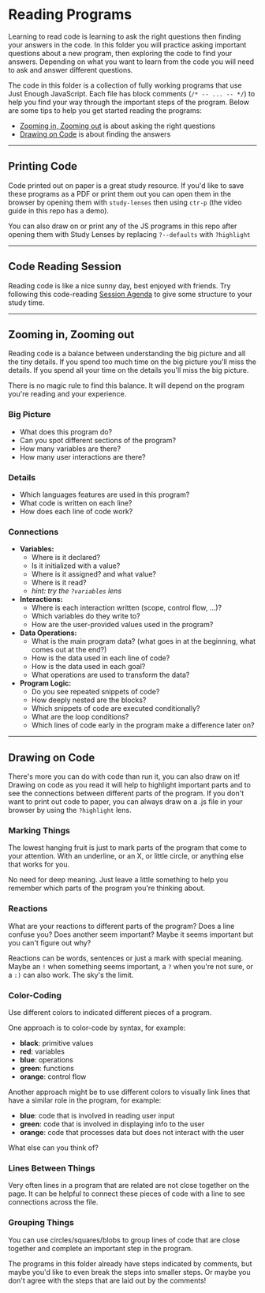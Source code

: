 # Reading Programs

Learning to read code is learning to ask the right questions then finding your answers in the code. In this folder you will practice asking important questions about a new program, then exploring the code to find your answers. Depending on what you want to learn from the code you will need to ask and answer different questions.

The code in this folder is a collection of fully working programs that use Just Enough JavaScript. Each file has block comments (`/* -- ... -- */`) to help you find your way through the important steps of the program. Below are some tips to help you get started reading the programs:

- [Zooming in, Zooming out](#zooming-in-zooming-out) is about asking the right questions
- [Drawing on Code](#drawing-on-code) is about finding the answers

---

## Printing Code

Code printed out on paper is a great study resource. If you'd like to save these programs as a PDF or print them out you can open them in the browser by opening them with `study-lenses` then using `ctr-p` (the video guide in this repo has a demo).

You can also draw on or print any of the JS programs in this repo after opening them with Study Lenses by replacing `?--defaults` with `?highlight`

---

## Code Reading Session

Reading code is like a nice sunny day, best enjoyed with friends. Try following this code-reading [Session Agenda](./session-agenda.md) to give some structure to your study time.

---

## Zooming in, Zooming out

Reading code is a balance between understanding the big picture and all the tiny details. If you spend too much time on the big picture you'll miss the details. If you spend all your time on the details you'll miss the big picture.

There is no magic rule to find this balance. It will depend on the program you're reading and your experience.

### Big Picture

- What does this program do?
- Can you spot different sections of the program?
- How many variables are there?
- How many user interactions are there?

### Details

- Which languages features are used in this program?
- What code is written on each line?
- How does each line of code work?

### Connections

- **Variables:**
  - Where is it declared?
  - Is it initialized with a value?
  - Where is it assigned? and what value?
  - Where is it read?
  - _hint: try the `?variables` lens_
- **Interactions:**
  - Where is each interaction written (scope, control flow, ...)?
  - Which variables do they write to?
  - How are the user-provided values used in the program?
- **Data Operations:**
  - What is the main program data? (what goes in at the beginning, what comes out at the end?)
  - How is the data used in each line of code?
  - How is the data used in each goal?
  - What operations are used to transform the data?
- **Program Logic:**
  - Do you see repeated snippets of code?
  - How deeply nested are the blocks?
  - Which snippets of code are executed conditionally?
  - What are the loop conditions?
  - Which lines of code early in the program make a difference later on?

---

## Drawing on Code

There's more you can do with code than run it, you can also draw on it! Drawing on code as you read it will help to highlight important parts and to see the connections between different parts of the program. If you don't want to print out code to paper, you can always draw on a .js file in your browser by using the `?highlight` lens.

### Marking Things

The lowest hanging fruit is just to mark parts of the program that come to your attention. With an underline, or an X, or little circle, or anything else that works for you.

No need for deep meaning. Just leave a little something to help you remember which parts of the program you're thinking about.

### Reactions

What are your reactions to different parts of the program? Does a line confuse you? Does another seem important? Maybe it seems important but you can't figure out why?

Reactions can be words, sentences or just a mark with special meaning. Maybe an `!` when something seems important, a `?` when you're not sure, or a `:)` can also work. The sky's the limit.

### Color-Coding

Use different colors to indicated different pieces of a program.

One approach is to color-code by syntax, for example:

- **black**: primitive values
- **red**: variables
- **blue**: operations
- **green**: functions
- **orange**: control flow

Another approach might be to use different colors to visually link lines that have a similar role in the program, for example:

- **blue**: code that is involved in reading user input
- **green**: code that is involved in displaying info to the user
- **orange**: code that processes data but does not interact with the user

What else can you think of?

### Lines Between Things

Very often lines in a program that are related are not close together on the page. It can be helpful to connect these pieces of code with a line to see connections across the file.

### Grouping Things

You can use circles/squares/blobs to group lines of code that are close together and complete an important step in the program.

The programs in this folder already have steps indicated by comments, but maybe you'd like to even break the steps into smaller steps. Or maybe you don't agree with the steps that are laid out by the comments!
